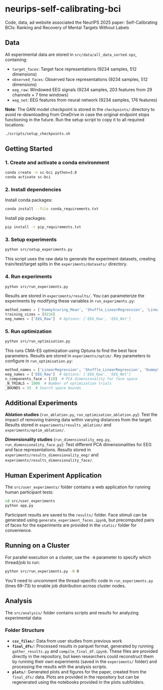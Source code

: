 # neurips-self-calibrating-bci
Code, data, ad website associated the NeurIPS 2025 paper: Self-Calibrating BCIs: Ranking and Recovery of Mental Targets Without Labels

## Data

All experimental data are stored in `src/data/all_data_sorted.npz`, containing:
- `target_faces`: Target face representations (9234 samples, 512 dimensions)
- `observed_faces`: Observed face representations (9234 samples, 512 dimensions)
- `eeg_raw`: Windowed EEG signals (9234 samples, 203 features from 29 channels × 7 time windows)
- `eeg_net`: EEG features from neural network (9234 samples, 176 features)

**Note**: The GAN model checkpoint is stored in the `checkpoints/` directory to avoid re-downloading from OneDrive in case the original endpoint stops functioning in the future. Run the setup script to copy it to all required locations:

```bash
./scripts/setup_checkpoints.sh
```

## Getting Started

### 1. Create and activate a conda environment

```bash
conda create -n sc-bci python=3.8
conda activate sc-bci
```

### 2. Install dependencies

Install conda packages:
```bash
conda install --file conda_requirements.txt
```

Install pip packages:
```bash
pip install -r pip_requirements.txt
```

### 3. Setup experiments

```bash
python src/setup_experiments.py
```

This script uses the raw data to generate the experiment datasets, creating train/test/target splits in the `experiments/datasets/` directory.

### 4. Run experiments

```bash
python src/run_experiments.py
```

Results are stored in `experiments/results/`. You can parameterize the experiments by modifying these variables in `run_experiments.py`:

```python
method_names = ['DummyScoring_Mean', 'Shuffle_LinearRegression', 'LinearRegression']
training_sizes = [9234]
eeg_names = ['EEG_Raw']  # Options: ['EEG_Raw', 'EEG_Net']
```

### 5. Run optimization

```bash
python src/run_optimisation.py
```

This runs CMA-ES optimization using Optuna to find the best face parameters. Results are stored in `experiments/optim/`. Key parameters to configure in `run_optimisation.py`:

```python
method_names = ['LinearRegression', 'Shuffle_LinearRegression', 'DummyScoring_Mean']
eeg_names = ['EEG_Raw']  # Options: ['EEG_Raw', 'EEG_Net']
n_components_face = [10]  # PCA dimensionality for face space
_N_TRIALS = 1000  # Number of optimization trials
_BOUNDS = 15  # Search space bounds
```

## Additional Experiments

**Ablation studies** (`run_ablation.py`, `run_optimisation_ablation.py`): Test the impact of removing training data within varying distances from the target. Results stored in `experiments/results_ablation/` and `experiments/optim_ablation/`.

**Dimensionality studies** (`run_dimensionality_eeg.py`, `run_dimensionality_face.py`): Test different PCA dimensionalities for EEG and face representations. Results stored in `experiments/results_dimensionality_eeg/` and `experiments/results_dimensionality_face/`.

## Human Experiment Application

The `src/user_experiments/` folder contains a web application for running human participant tests:

```bash
cd src/user_experiments
python app.py
```

Participant results are saved to the `results/` folder. Face stimuli can be generated using `generate_experiment_faces.ipynb`, but precomputed pairs of faces for the experiments are provided in the `static/` folder for convenience.

## Running on a Cluster

For parallel execution on a cluster, use the `-N` parameter to specify which thread/job to run:

```bash
python src/run_experiments.py -N 0
```

You'll need to uncomment the thread-specific code in `run_experiments.py` (lines 69-73) to enable job distribution across cluster nodes.

## Analysis

The `src/analysis/` folder contains scripts and results for analyzing experimental data:

### Folder Structure

- **`csv_files/`**: Data from user studies from previous work
- **`final_dfs/`**: Processed results in parquet format, generated by running `gather_results.py` and `compile_final_df.ipynb`. These files are provided directly in the repository, but keen researchers could reconstruct them by running their own experiments (saved in the `experiments/` folder) and processing the results with the analysis scripts.
- **`plots/`**: Generated plots and figures for the paper, created from the `final_dfs/` data. Plots are provided in the repository but can be regenerated using the notebooks provided in the plots subfolders.
